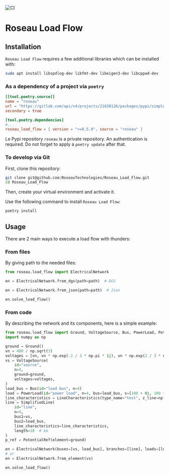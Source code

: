 ![CI](https://github.com/RoseauTechnologies/Roseau_Load_Flow/workflows/CI/badge.svg)

# Roseau Load Flow #

## Installation ##

`Roseau Load Flow` requires a few additional libraries which can be installed with:

``` bash
sudo apt install libspdlog-dev libfmt-dev libeigen3-dev libcppad-dev
```

### As a dependency of a project via `poetry` ###

```toml
[[tool.poetry.source]]
name = "roseau"
url = "https://gitlab.com/api/v4/projects/21838126/packages/pypi/simple"
secondary = true

[tool.poetry.dependencies]
#...
roseau_load_flow = { version = ">=0.5.0", source = "roseau" }
```

Le Pypi repository `roseau` is a private repository. An authentication is required. Do not forget to apply
a `poetry update` after that.

### To develop via Git ###

First, clone this repository:

```bash
git clone git@github.com:RoseauTechnologies/Roseau_Load_Flow.git
cd Roseau_Load_Flow
```

Then, create your virtual environment and activate it.

Use the following command to install `Roseau Load Flow`:

```bash
poetry install
```

## Usage ##

There are 2 main ways to execute a load flow with thunders:

### From files ###

By giving path to the needed files:

```python
from roseau.load_flow import ElectricalNetwork

en = ElectricalNetwork.from_dgs(path=path)  # DGS

en = ElectricalNetwork.from_json(path=path)  # Json

en.solve_load_flow()
```

### From code ###

By describing the network and its components, here is a simple example:

```python
from roseau.load_flow import Ground, VoltageSource, Bus, PowerLoad, PotentialRef, SimplifiedLine, ElectricalNetwork, LineCharacteristics
import numpy as np

ground = Ground()
vn = 400 / np.sqrt(3)
voltages = [vn, vn * np.exp(-2 / 3 * np.pi * 1j), vn * np.exp(2 / 3 * np.pi * 1j)]
vs = VoltageSource(
    id="source",
    n=4,
    ground=ground,
    voltages=voltages,
)
load_bus = Bus(id="load bus", n=4)
load = PowerLoad(id="power load", n=4, bus=load_bus, s=[100 + 0j, 100 + 0j, 100 + 0j])
line_characteristics = LineCharacteristics(type_name="test", z_line=np.eye(4, dtype=complex))
line = SimplifiedLine(
    id="line",
    n=4,
    bus1=vs,
    bus2=load_bus,
    line_characteristics=line_characteristics,
    length=10  # km
)
p_ref = PotentialRef(element=ground)

en = ElectricalNetwork(buses=[vs, load_bus], branches=[line], loads=[load], special_elements=[p_ref, ground])
# or
en = ElectricalNetwork.from_element(vs)

en.solve_load_flow()
```

<!-- Local Variables: -->
<!-- mode: gfm -->
<!-- coding: utf-8-unix -->
<!-- ispell-local-dictionary: "british" -->
<!-- End: -->
